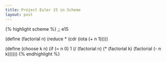 ```yaml
---
title: Project Euler 15 in Scheme
layout: post
---
```


{% highlight scheme %}
;; e15

(define (factorial n)
  (reduce * (cdr (iota (+ n 1)))))

(define (choose k n)
  (if (= n 0) 1
      (/ (factorial n)
         (* (factorial k) (factorial (- n k))))))
{% endhighlight %}